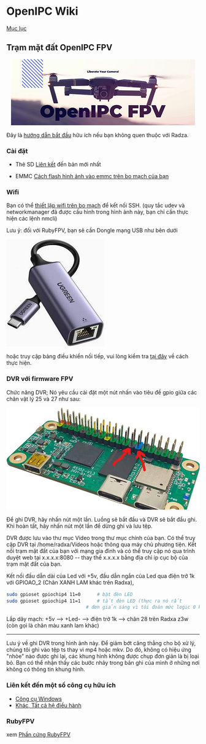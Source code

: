 # OpenIPC Wiki
[Mục lục](../README.md)

Trạm mặt đất OpenIPC FPV
--------------------------

<p align="center">
  <img src="https://github.com/OpenIPC/wiki/blob/master/images/fpv-logo.jpg?raw=true" alt="Logo"/>
</p>

Đây là [hướng dẫn bắt đầu](https://wiki.radxa.com/Zero/getting_started) hữu ích nếu bạn không quen thuộc với Radza.

### Cài đặt

* Thẻ SD
[Liên kết](https://github.com/OpenIPC/sbc-groundstations/releases) đến bản mới nhất

* EMMC
[Cách flash hình ảnh vào emmc trên bo mạch của bạn](https://github.com/OpenIPC/sbc-groundstations/blob/master/radxa_pi_zero_3w/flashing_to_the_onboard_memory.md)


### Wifi

Bạn có thể [thiết lập wifi trên bo mạch](https://github.com/OpenIPC/sbc-groundstations/blob/master/radxa_pi_zero_3w/headless_setup.md#setup-of-autoconnect-on-boot) để kết nối SSH. (quy tắc udev và networkmanager đã được cấu hình trong hình ảnh này, bạn chỉ cần thực hiện các lệnh nmcli)

Lưu ý: đối với RubyFPV, bạn sẽ cần Dongle mạng USB như bên dưới

 ![Hình ảnh](../images/fpv-radxa-usbc-lan.png)

hoặc truy cập bảng điều khiển nối tiếp, vui lòng kiểm tra [tại đây](https://wiki.radxa.com/Zero/dev/serial-console) về cách thực hiện.

### DVR với firmware FPV

Chức năng DVR; Nó yêu cầu cài đặt một nút nhấn vào tiêu đề gpio giữa các chân vật lý 25 và 27 như sau:


![image](../images/fpv-radxa-gpio.png)

Để ghi DVR, hãy nhấn nút một lần. Luồng sẽ bắt đầu và DVR sẽ bắt đầu ghi. Khi hoàn tất, hãy nhấn nút một lần để dừng ghi và lưu tệp.

DVR được lưu vào thư mục Video trong thư mục chính của bạn. Có thể truy cập DVR tại /home/radxa/Videos hoặc thông qua máy chủ phương tiện. Kết nối trạm mặt đất của bạn với mạng gia đình và có thể truy cập nó qua trình duyệt web tại x.x.x.x:8080 -- thay thế x.x.x.x bằng địa chỉ ip cục bộ của trạm mặt đất của bạn.

Kết nối đầu dẫn dài của Led với +5v, đầu dẫn ngắn của Led qua điện trở 1k với GPIOAO_2 (Chân XANH LAM khác trên Radxa),

```bash
sudo gpioset gpiochip4 11=0      # bật đèn LED
sudo gpioset gpiochip4 11=1      # tắt đèn LED (thực ra nó rất 
                             # đơn giản sáng vì tôi đoán mức logic 0 không phải là 0 vôn)
```

Lắp dây mạch: +5v —>  +Led- —-> điện trở 1k —> chân 28 trên Radxa z3w (còn gọi là chân màu xanh lam khác)

<hr>

Lưu ý về ghi DVR trong hình ảnh này. Để giảm bớt căng thẳng cho bộ xử lý, chúng tôi ghi vào tệp ts thay vì mp4 hoặc mkv. Do đó, không có hiệu ứng "nhòe" nào được ghi lại, các khung hình không được chụp đơn giản là bị loại bỏ. Bạn có thể nhận thấy các bước nhảy trong bản ghi của mình ở những nơi không có thông tin khung hình.

### Liên kết đến một số công cụ hữu ích

* [Công cụ Windows](https://dl.radxa.com/zero/tools/windows/)
* [Khác, Tất cả hệ điều hành](https://dl.radxa.com/tools/)

### RubyFPV
xem [Phần cứng RubyFPV](https://rubyfpv.com/hardware.php)